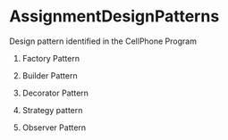 
# AssignmentDesignPatterns

Design pattern identified in the CellPhone Program


1) Factory Pattern

2) Builder Pattern

3) Decorator Pattern

4) Strategy pattern

5) Observer Pattern
